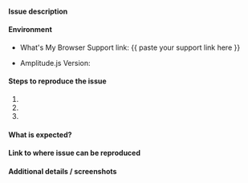 <!-- Please use this template to help us answer your question faster! -->

<!-- FEATURE REQUESTS: If you are proposing a new feature, replace this entire text with a detailed description on why at least 90% of Amplitude.js users will want to use your feature. -->

<!-- BUG REPORTS: Complete the sections below: -->

#### Issue description
<!-- Replace this comment with a short explanation of what is going on -->

#### Environment

<!-- On the device you are experiencing issues, go to https://www.whatsmybrowser.org/. Paste your support URL below -->
- What's My Browser Support link: {{ paste your support link here }}
<!-- Run `Amplitude.getVersion()` in your browser console" -->
- Amplitude.js Version:

#### Steps to reproduce the issue

1.  
2.  
3.  

#### What is expected?
<!-- Give us an explanation of what should be happening -->

#### Link to where issue can be reproduced
<!-- Please provide a link to a JSFiddle,  JSBin, CodePen, your website, or GitHub repo. -->

#### Additional details / screenshots
<!-- Screenshots, console output, logs, etc are extremely helpful -->
